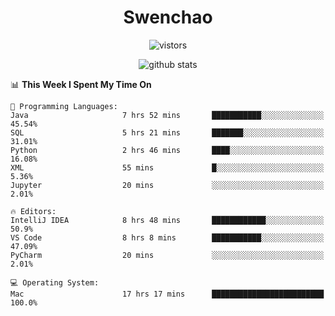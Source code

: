 <h1 align="center">Swenchao</h3>

<p align="center">
  <img src="https://visitor-badge.glitch.me/badge?page_id=Swenchao" alt="vistors" />
</p>

<p align="center">
  <img src="https://github-readme-stats.vercel.app/api?username=Swenchao&count_private=true&show_icons=true&theme=vue-dark&hide_title=true" alt="github stats" />
</p>

<!--START_SECTION:waka-->
📊 **This Week I Spent My Time On** 

```text
💬 Programming Languages: 
Java                     7 hrs 52 mins       ███████████░░░░░░░░░░░░░░   45.54% 
SQL                      5 hrs 21 mins       ███████░░░░░░░░░░░░░░░░░░   31.01% 
Python                   2 hrs 46 mins       ████░░░░░░░░░░░░░░░░░░░░░   16.08% 
XML                      55 mins             █░░░░░░░░░░░░░░░░░░░░░░░░   5.36% 
Jupyter                  20 mins             ░░░░░░░░░░░░░░░░░░░░░░░░░   2.01%

🔥 Editors: 
IntelliJ IDEA            8 hrs 48 mins       ████████████░░░░░░░░░░░░░   50.9% 
VS Code                  8 hrs 8 mins        ███████████░░░░░░░░░░░░░░   47.09% 
PyCharm                  20 mins             ░░░░░░░░░░░░░░░░░░░░░░░░░   2.01%

💻 Operating System: 
Mac                      17 hrs 17 mins      █████████████████████████   100.0%

```


<!--END_SECTION:waka-->
